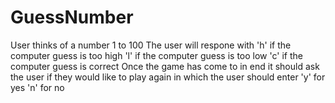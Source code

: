 # GuessNumber
User thinks of a number 1 to 100
The user will respone with
'h' if the computer guess is too high
'l' if the computer guess is too low 
'c' if the computer guess is correct
Once the game has come to in end it should ask the user if they would like to play again in which the user should enter
'y' for yes 
'n' for no
